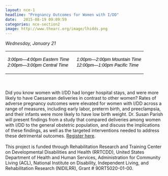 ```yaml
---
layout: nce-1
headline: "Pregnancy Outcomes for Women with I/DD"
date:   2015-08-19 09:09:59
categories: nce-section2
image: http://www.thearc.org/image/lhidds.png
---
```

<i>Wednesday, January 21</i><br>
<table style="width: 100%;">
<tr>
<td style="font-family: 'Trebuchet MS',Arial,Verdana,Helvetica,sans-serif; color: #000000; font-size: 14px; line-height: 1.3em; width: 50%;" >
<p><i>3:00pm&mdash;4:00pm Eastern Time</i><br><i>2:00pm&mdash;3:00pm Central Time</i></p>
</td>
<td style="font-family: 'Trebuchet MS',Arial,Verdana,Helvetica,sans-serif; color: #000000; font-size: 14px; line-height: 1.3em; width: 50%;" >
<p><i>1:00pm&mdash;2:00pm Mountain Time</i><br><i>12:00pm&mdash;1:00pm Pacific Time</i></p>
</td>
</table>
<br>
<br>Did you know women with I/DD had longer hospital stays, and were more likely to have Caesarean deliveries in contrast to other women? Rates of adverse pregnancy outcomes were elevated for women with I/DD across a range of measures, including early labor, preterm birth, and preeclampsia, and their infants were more likely to have low birth weight. Dr. Susan Parish will present findings from a study that compared deliveries among women with I/DD to the general obstetric population, and discuss the implications of these findings, as well as the targeted interventions needed to address these detrimental outcomes. <a href="https://www.thearc.org/page.redir?target=http%3a%2f%2fbit.ly%2f1R3G8Xx&srcid=37159&srctid=1&erid=7553538&trid=1d3c8c41-17b6-4d86-a3aa-408ab0965125">Register here</a>. 
<br><br>
This project is funded through Rehabilitation Research and Training Center on Developmental Disabilities and Health (RRTCDD), United States Department of Health and Human Services, Administration for Community Living (ACL), National Institute on Disability, Independent Living, and Rehabilitation Research (NIDILRR), Grant # 90RT5020-01-00.